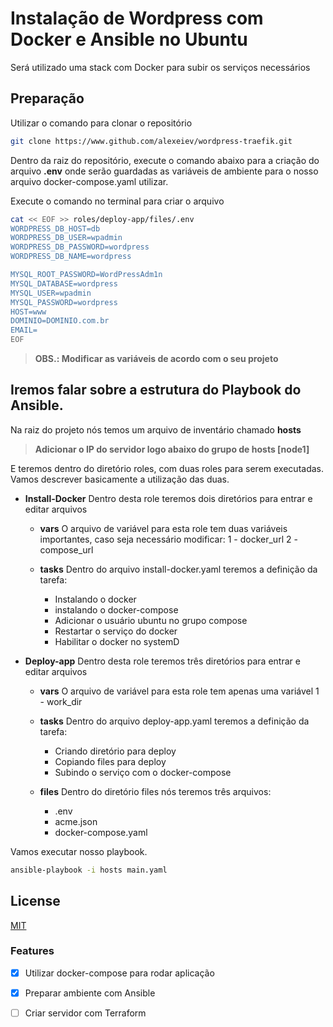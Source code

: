 # Instalação de Wordpress com Docker e Ansible no Ubuntu

Será utilizado uma stack com Docker para subir os serviços necessários
## Preparação

Utilizar o comando para clonar o repositório

```bash
git clone https://www.github.com/alexeiev/wordpress-traefik.git
```

Dentro da raiz do repositório, execute o comando abaixo para a criação do arquivo **.env** onde serão guardadas as variáveis de ambiente para o nosso arquivo docker-compose.yaml utilizar.

Execute o comando no terminal para criar o arquivo
```bash
cat << EOF >> roles/deploy-app/files/.env
WORDPRESS_DB_HOST=db
WORDPRESS_DB_USER=wpadmin
WORDPRESS_DB_PASSWORD=wordpress
WORDPRESS_DB_NAME=wordpress

MYSQL_ROOT_PASSWORD=WordPressAdm1n
MYSQL_DATABASE=wordpress
MYSQL_USER=wpadmin
MYSQL_PASSWORD=wordpress
HOST=www
DOMINIO=DOMINIO.com.br
EMAIL=
EOF
```
> **OBS.: Modificar as variáveis de acordo com o seu projeto**


## Iremos falar sobre a estrutura do Playbook do Ansible.

Na raiz do projeto nós temos um arquivo de inventário chamado **hosts**
> **Adicionar o IP do servidor logo abaixo do grupo de hosts [node1]**

E teremos dentro do diretório roles, com duas roles para serem executadas.
Vamos descrever basicamente a utilização das duas.

* **Install-Docker**
  Dentro desta role teremos dois diretórios para entrar e editar arquivos
  * **vars**
    O arquivo de variável para esta role tem duas variáveis importantes, caso seja necessário modificar:
    1 - docker_url
    2 - compose_url

  * **tasks**
    Dentro do arquivo install-docker.yaml teremos a definição da tarefa:
    - Instalando o docker
    - instalando o docker-compose
    - Adicionar o usuário ubuntu no grupo compose
    - Restartar o serviço do docker
    - Habilitar o docker no systemD

* **Deploy-app**
  Dentro desta role teremos três diretórios para entrar e editar arquivos
  * **vars**
    O arquivo de variável para esta role tem apenas uma variável
    1 - work_dir

  * **tasks**
    Dentro do arquivo deploy-app.yaml teremos a definição da tarefa:
    - Criando diretório para deploy
    - Copiando files para deploy
    - Subindo o serviço com o docker-compose

  * **files**
    Dentro do diretório files nós teremos três arquivos:
    - .env
    - acme.json
    - docker-compose.yaml

    
Vamos executar nosso playbook.

```bash
ansible-playbook -i hosts main.yaml
```



## License
[MIT](https://choosealicense.com/licenses/mit/)


### Features

- [x] Utilizar docker-compose para rodar aplicação
- [x] Preparar ambiente com Ansible
- [ ] Criar servidor com Terraform

